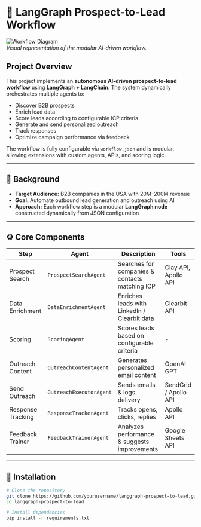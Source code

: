 # 🚀 LangGraph Prospect-to-Lead Workflow

![Workflow Diagram](https://via.placeholder.com/800x300?text=LangGraph+Prospect-to-Lead+Workflow+Diagram)  
*Visual representation of the modular AI-driven workflow.*

## Project Overview

This project implements an **autonomous AI-driven prospect-to-lead workflow** using **LangGraph + LangChain**. The system dynamically orchestrates multiple agents to:

- Discover B2B prospects  
- Enrich lead data  
- Score leads according to configurable ICP criteria  
- Generate and send personalized outreach  
- Track responses  
- Optimize campaign performance via feedback  

The workflow is fully configurable via `workflow.json` and is modular, allowing extensions with custom agents, APIs, and scoring logic.

---

## 🧩 Background

- **Target Audience:** B2B companies in the USA with $20M–$200M revenue  
- **Goal:** Automate outbound lead generation and outreach using AI  
- **Approach:** Each workflow step is a modular **LangGraph node** constructed dynamically from JSON configuration

---

## ⚙️ Core Components

| Step | Agent | Description | Tools |
|------|-------|------------|-------|
| Prospect Search | `ProspectSearchAgent` | Searches for companies & contacts matching ICP | Clay API, Apollo API |
| Data Enrichment | `DataEnrichmentAgent` | Enriches leads with LinkedIn / Clearbit data | Clearbit API |
| Scoring | `ScoringAgent` | Scores leads based on configurable criteria | - |
| Outreach Content | `OutreachContentAgent` | Generates personalized email content | OpenAI GPT |
| Send Outreach | `OutreachExecutorAgent` | Sends emails & logs delivery | SendGrid / Apollo API |
| Response Tracking | `ResponseTrackerAgent` | Tracks opens, clicks, replies | Apollo API |
| Feedback Trainer | `FeedbackTrainerAgent` | Analyzes performance & suggests improvements | Google Sheets API |

---

## 🔧 Installation

```bash
# Clone the repository
git clone https://github.com/yourusername/langgraph-prospect-to-lead.git
cd langgraph-prospect-to-lead

# Install dependencies
pip install -r requirements.txt
